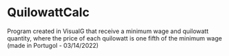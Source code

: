 # QuilowattCalc
Program created in VisualG that receive a minimum wage and quilowatt quantity, where the price of each quilowatt is one fifth of the minimum wage (made in Portugol - 03/14/2022)
